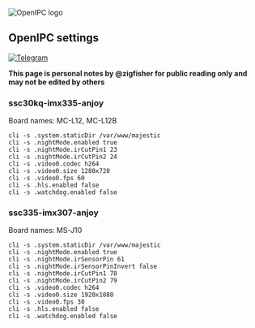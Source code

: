 ![OpenIPC logo][logo]

## OpenIPC settings

[![Telegram][chat]][telegram_en]

**This page is personal notes by @zigfisher for public reading only and may not be edited by others**


### ssc30kq-imx335-anjoy

Board names: MC-L12, MC-L12B

```
cli -s .system.staticDir /var/www/majestic
cli -s .nightMode.enabled true
cli -s .nightMode.irCutPin1 23
cli -s .nightMode.irCutPin2 24
cli -s .video0.codec h264
cli -s .video0.size 1280x720
cli -s .video0.fps 60
cli -s .hls.enabled false
cli -s .watchdog.enabled false
```


### ssc335-imx307-anjoy

Board names: MS-J10

```
cli -s .system.staticDir /var/www/majestic
cli -s .nightMode.enabled true
cli -s .nightMode.irSensorPin 61
cli -s .nightMode.irSensorPinInvert false
cli -s .nightMode.irCutPin1 78
cli -s .nightMode.irCutPin2 79
cli -s .video0.codec h264
cli -s .video0.size 1920x1080
cli -s .video0.fps 30
cli -s .hls.enabled false
cli -s .watchdog.enabled false
```



[logo]: https://openipc.org/assets/openipc-logo-black.svg
[chat]: https://openipc.org/images/telegram_button.svg
[telegram_en]: https://t.me/OpenIPC
